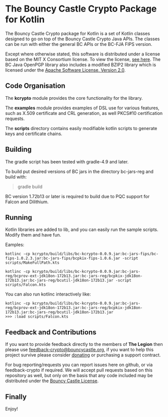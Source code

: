
# The Bouncy Castle Crypto Package for Kotlin

The Bouncy Castle Crypto package for Kotlin is a set of Kotlin classes designed to go on top of the Bouncy Castle Crypto Java APIs. The classes can be run with either the general BC APIs or the BC-FJA FIPS version.

Except where otherwise stated, this software is distributed under a license based on the MIT X Consortium license. To view the license, [see here](https://www.bouncycastle.org/licence.html). The BC Java OpenPGP library also includes a modified BZIP2 library which is licensed under the [Apache Software License, Version 2.0](http://www.apache.org/licenses/).

## Code Organisation

The **kcrypto** module provides the core functionality for the library.

The **examples** module provides examples of DSL use for various features, such as X.509 certificate and CRL generation, as well PKCS#10 certification requests.

The **scripts** directory contains easily modifiable kotlin scripts to generate keys and certificate chains.

## Building

The gradle script has been tested with gradle-4.9 and later.

To build put desired versions of BC jars in the directory bc-jars-reg and build with:

> gradle build

BC version 1.72b13 or later is required to build due to PQC support for Falcon and Dilithium.

## Running

Kotlin libraries are added to lib, and you can easily run the sample scripts. Modify them and have fun.

Eamples:

`kotlinc -cp kcrypto/build/libs/bc-kcrypto-0.0.9.jar:bc-jars-fips/bc-fips-1.0.2.3.jar:bc-jars-fips/bcpkix-fips-1.0.6.jar -script scripts/MakeFullPath.kts`

`kotlinc -cp kcrypto/build/libs/bc-kcrypto-0.0.9.jar:bc-jars-reg/bcprov-ext-jdk18on-172b13.jar:bc-jars-reg/bcpkix-jdk18on-172b13.jar:bc-jars-reg/bcutil-jdk18on-172b13.jar -script scripts/Falcon.kts`

You can also run kotlinc interactively like:
```
kotlinc -cp kcrypto/build/libs/bc-kcrypto-0.0.9.jar:bc-jars-reg/bcprov-ext-jdk18on-172b13.jar:bc-jars-reg/bcpkix-jdk18on-172b13.jar:bc-jars-reg/bcutil-jdk18on-172b13.jar
>>> :load scripts/Falcon.kts
```

## Feedback and Contributions

If you want to provide feedback directly to the members of **The Legion** then please use [feedback-crypto@bouncycastle.org](mailto:feedback-crypto@bouncycastle.org), if you want to help this project survive please consider [donating](https://www.bouncycastle.org/donate) or purchasing a support contract.

For bug reporting/requests you can report issues here on github, or via feedback-crypto if required. We will accept pull requests based on this repository as well, but only on the basis that any code included may be distributed under the [Bouncy Castle License](https://www.bouncycastle.org/licence.html).

## Finally

Enjoy!
